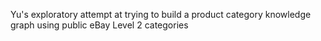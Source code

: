 Yu's exploratory attempt at trying to build a product category knowledge graph using public eBay Level 2 categories

